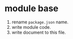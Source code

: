 # module base

1. rename `package.json` name.
2. write module code.
3. write document to this file.
